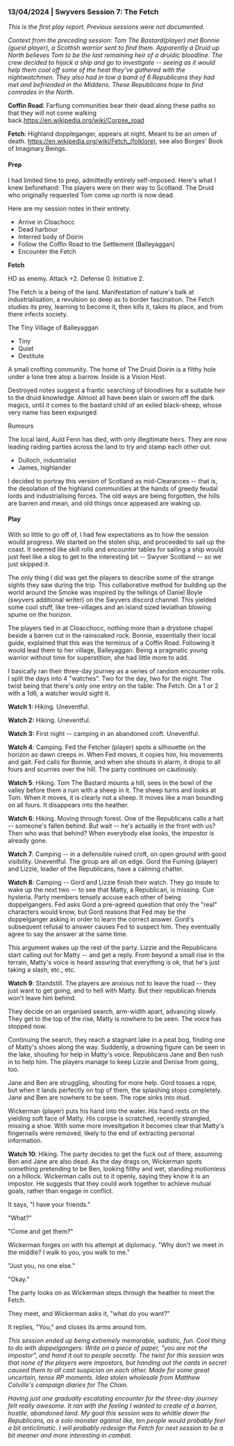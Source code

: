 ### 13/04/2024 | Swyvers Session 7: The Fetch

*This is the first play report. Previous sessions were not documented.*

*Context from the preceding session: Tom The Bastard(player) met Bonnie (guest player), a Scottish warrior sent to find them. Apparently a Druid up North believes Tom to be the last remaining heir of a druidic bloodline. The crew decided to hijack a ship and go to investigate -- seeing as it would help them cool off some of the heat they've gathered with the nightwatchmen. They also had in tow a band of 6 Republicans they had met and befriended in the Middens. These Republicans hope to find comrades in the North.*

**Coffin Road**: Farflung communities bear their dead along these paths so that they will not come walking back.https://en.wikipedia.org/wiki/Corpse_road

**Fetch**: Highland doppleganger, appears at night. Meant to be an omen of death. https://en.wikipedia.org/wiki/Fetch_(folklore), see also Borges' Book of Imaginary Beings.

#### Prep

I had limited time to prep, admittedly entirely self-imposed. Here's what I knew beforehand:
The players were on their way to Scotland.
The Druid who originally requested Tom come up north is now dead.

Here are my session notes in their entirety.

- Arrive in Cloachocc
- Dead harbour
- Interred body of Doirin
- Follow the Coffin Road to the Settlement (Balleyaggan)
- Encounter the Fetch

**Fetch**

HD as enemy. 
Attack +2. 
Defense 0. 
Initiative 2. 

The Fetch is a being of the land. Manifestation of nature's balk at industrialisation, a revulsion so deep as to border fascination. The Fetch studies its prey, learning to become it, then kills it, takes its place, and from there infects society.

The Tiny Village of Balleyaggan

- Tiny
- Quiet
- Destitute

A small crofting community. The home of The Druid Doirin is a filthy hole under a lone tree atop a barrow. Inside is a Vision Host.

Destroyed notes suggest a frantic searching of bloodlines for a suitable heir to the druid knowledge. Almost all have been slain or sworn off the dark magics, until it comes to the bastard child of an exiled black-sheep, whose very name has been expunged.

Rumours

The local laird, Auld Fenn has died, with only illegitimate heirs. They are now leading raiding parties across the land to try and stamp each other out.
- Dulloch, industrialist
- James, highlander

I decided to portray this version of Scotland as mid-Clearances -- that is, the desolation of the highland communities at the hands of greedy feudal lords and industrialising forces. The old ways are being forgotten, the hills are barren and mean, and old things once appeased are waking up.
#### Play

With so little to go off of, I had few expectations as to how the session would progress. We started on the stolen ship, and proceeded to sail up the coast. It seemed like skill rolls and encounter tables for sailing a ship would just feel like a slog to get to the interesting bit -- Swyver Scotland -- so we just skipped it.  

The only thing I did was get the players to describe some of the strange sights they saw during the trip. This collaborative method for building up the world around the Smoke was inspired by the tellings of Daniel Boyle (swyvers additional writer) on the Swyvers discord channel. This yielded some cool stuff, like tree-villages and an island sized leviathan blowing spume on the horizon.

The players tied in at Cloacchocc, nothing more than a drystone chapel beside a barren cut in the rainsoaked rock. Bonnie, essentially their local guide, explained that this was the terminus of a Coffin Road. Following it would lead them to her village, Balleyaggan. Being a pragmatic young warrior without time for superstition, she had little more to add. 

I basically ran their three-day journey as a series of random encounter rolls. I split the days into 4 "watches". Two for the day, two for the night. The twist being that there's only one entry on the table: The Fetch. On a 1 or 2 with a 1d6, a watcher would sight it.

**Watch 1:** Hiking. Uneventful.

**Watch 2:** Hiking. Uneventful.

**Watch 3:** First night -- camping in an abandoned croft. Uneventful.

**Watch 4**: Camping. Fed the Fetcher (player) spots a silhouette on the horizon as dawn creeps in. When Fed moves, it copies him, his movements and gait. Fed calls for Bonnie, and when she shouts in alarm, it drops to all fours and scurries over the hill. The party continues on cautiously.

**Watch 5**: Hiking. Tom The Bastard mounts a hill, sees in the bowl of the valley before them a ruin with a sheep in it. The sheep turns and looks at Tom. When it moves, it is clearly not a sheep. It moves like a man bounding on all fours. It disappears into the heather.

**Watch 6**: Hiking. Moving through forest. One of the Republicans calls a halt -- someone's fallen behind. But wait -- he's actually in the front with us? Then who was that behind? When everybody else looks, the impostor is already gone.

**Watch 7**: Camping -- in a defensible ruined croft, on open ground with good visibility. Uneventful. The group are all on edge. Gord the Fuming (player) and Lizzie, leader of the Republicans, have a calming chatter.

**Watch 8**: Camping -- Gord and Lizzie finish their watch. They go inside to wake up the next two -- to see that Matty, a Republican, is missing. Cue hysteria. Party members tensely accuse each other of being doppelgangers. Fed asks Gord a pre-agreed question that only the "real" characters would know, but Gord reasons that Fed may be the doppelganger asking in order to learn the correct answer. Gord's subsequent refusal to answer causes Fed to suspect him. They eventually agree to say the answer at the same time.

This argument wakes up the rest of the party. Lizzie and the Republicans start calling out for Matty -- and get a reply. From beyond a small rise in the terrain, Matty's voice is heard assuring that everything is ok, that he's just taking a slash, etc., etc.

**Watch 9**: Standstill. The players are anxious not to leave the road -- they just want to get going, and to hell with Matty. But their republican friends won't leave him behind.

They decide on an organised search, arm-width apart, advancing slowly. They get to the top of the rise, Matty is nowhere to be seen. The voice has stopped now.

Continuing the search, they reach a stagnant lake in a peat bog, finding one of Matty's shoes along the way. Suddenly, a drowning figure can be seen in the lake, shouting for help in Matty's voice. Republicans Jane and Ben rush in to help him. The players manage to keep Lizzie and Denise from going, too. 

Jane and Ben are struggling, shouting for more help. Gord tosses a rope, but when it lands perfectly on top of them, the splashing stops completely. Jane and Ben are nowhere to be seen. The rope sinks into mud.

Wickerman (player) puts his hand into the water. His hand rests on the yielding soft face of Matty. His corpse is scratched, recently strangled, missing a shoe. With some more invesitgation it becomes clear that Matty's fingernails were removed, likely to the end of extracting personal information.

**Watch 10**: Hiking. The party decides to get the fuck out of there, assuming Ben and Jane are also dead. As the day drags on, Wickerman spots something pretending to be Ben, looking filthy and wet, standing motionless on a hillock. Wickerman calls out to it openly, saying they know it is an impostor. He suggests that they could work together to achieve mutual goals, rather than engage in conflict. 

It says, "I have your friends."

"What?"

"Come and get them?"

Wickerman forges on with his attempt at diplomacy. "Why don't we meet in the middle? I walk to you, you walk to me."

"Just you, no one else."

"Okay."

The party looks on as Wickerman steps through the heather to meet the Fetch.

They meet, and Wickerman asks it, "what do you want?"

It replies, "You," and closes its arms around him.

*This session ended up being extremely memorable, sadistic, fun. Cool thing to do with doppelgangers: Write on a piece of paper, "you are not the impostor", and hand it out to people secretly. The twist for this session was that none of the players were impostors, but handing out the cards in secret caused them to all cast suspicion on each other. Made for some great uncertain, tense RP moments. Idea stolen wholesale from Matthew Colville's campaign diaries for The Chain.*

*Having just one gradually escalating encounter for the three-day journey felt really awesome. It ran with the feeling I wanted to create of a barren, hostile, abandoned land. My goal this session was to whittle down the Republicans, as a solo monster against like, ten people would probably feel a bit anticlimatic. I will probably redesign the Fetch for next session to be a bit meaner and more interesting in combat.*
